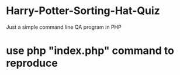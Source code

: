 # Harry-Potter-Sorting-Hat-Quiz
Just a simple command line QA program in PHP
# use php "index.php" command to reproduce

